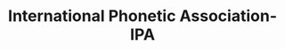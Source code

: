---
title: "International Phonetic Association-IPA"

categories: ['']

tags: ['International', 'Phonetic', 'Association', 'IPA']

arwords: ''

arexps: []

enwords: ['International Phonetic Association-IPA']

enexps: []

arlexicons: ''

enlexicons: 'I'

authors: ['Ruqayya Roshdy']

translators: ['']

citations: 'مقدمة في حوسبة اللغة العربية'

sources: 'مركز الملك عبدالله بن عبدالعزيز الدولي لخدمة اللغة العربية'

slug: ""
---